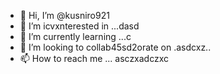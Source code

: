 - 👋 Hi, I’m @kusniro921
- 👀 I’m icvxnterested in ...dasd
- 🌱 I’m currently learning ...с
- 💞️ I’m looking to collab45sd2orate on .asdcxz..
- 📫 How to reach me ...
asczxadczxc
<!---asd
kusniro921/kusniro921 is a ✨ special ✨ repository because its `README.md` (this file) appears on your GitHub profile.
You can click the Preview link to take a look at your changes.
--->
